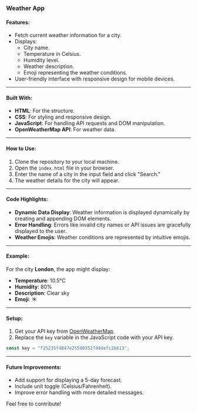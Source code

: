 ### Weather App

#### Features:
- Fetch current weather information for a city.
- Displays:
  - City name.
  - Temperature in Celsius.
  - Humidity level.
  - Weather description.
  - Emoji representing the weather conditions.
- User-friendly interface with responsive design for mobile devices.

---

#### Built With:
- **HTML**: For the structure.
- **CSS**: For styling and responsive design.
- **JavaScript**: For handling API requests and DOM manipulation.
- **OpenWeatherMap API**: For weather data.

---

#### How to Use:
1. Clone the repository to your local machine.
2. Open the `index.html` file in your browser.
3. Enter the name of a city in the input field and click "Search."
4. The weather details for the city will appear.

---

#### Code Highlights:
- **Dynamic Data Display**: Weather information is displayed dynamically by creating and appending DOM elements.
- **Error Handling**: Errors like invalid city names or API issues are gracefully displayed to the user.
- **Weather Emojis**: Weather conditions are represented by intuitive emojis.

---

#### Example:
For the city **London**, the app might display:
- **Temperature**: 10.5°C
- **Humidity**: 80%
- **Description**: Clear sky
- **Emoji**: ☀️

---

#### Setup:
1. Get your API key from [OpenWeatherMap](https://openweathermap.org/).
2. Replace the `key` variable in the JavaScript code with your API key.

```javascript
const key = "f25235f4847e25590352749defc2b613";
```

---

#### Future Improvements:
- Add support for displaying a 5-day forecast.
- Include unit toggle (Celsius/Fahrenheit).
- Improve error handling with more detailed messages.

Feel free to contribute!
